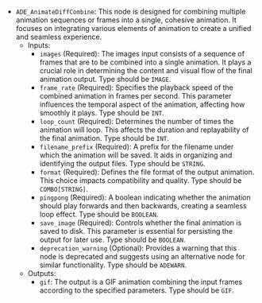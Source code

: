 - `ADE_AnimateDiffCombine`: This node is designed for combining multiple animation sequences or frames into a single, cohesive animation. It focuses on integrating various elements of animation to create a unified and seamless experience.
    - Inputs:
        - `images` (Required): The images input consists of a sequence of frames that are to be combined into a single animation. It plays a crucial role in determining the content and visual flow of the final animation output. Type should be `IMAGE`.
        - `frame_rate` (Required): Specifies the playback speed of the combined animation in frames per second. This parameter influences the temporal aspect of the animation, affecting how smoothly it plays. Type should be `INT`.
        - `loop_count` (Required): Determines the number of times the animation will loop. This affects the duration and replayability of the final animation. Type should be `INT`.
        - `filename_prefix` (Required): A prefix for the filename under which the animation will be saved. It aids in organizing and identifying the output files. Type should be `STRING`.
        - `format` (Required): Defines the file format of the output animation. This choice impacts compatibility and quality. Type should be `COMBO[STRING]`.
        - `pingpong` (Required): A boolean indicating whether the animation should play forwards and then backwards, creating a seamless loop effect. Type should be `BOOLEAN`.
        - `save_image` (Required): Controls whether the final animation is saved to disk. This parameter is essential for persisting the output for later use. Type should be `BOOLEAN`.
        - `deprecation_warning` (Optional): Provides a warning that this node is deprecated and suggests using an alternative node for similar functionality. Type should be `ADEWARN`.
    - Outputs:
        - `gif`: The output is a GIF animation combining the input frames according to the specified parameters. Type should be `GIF`.
